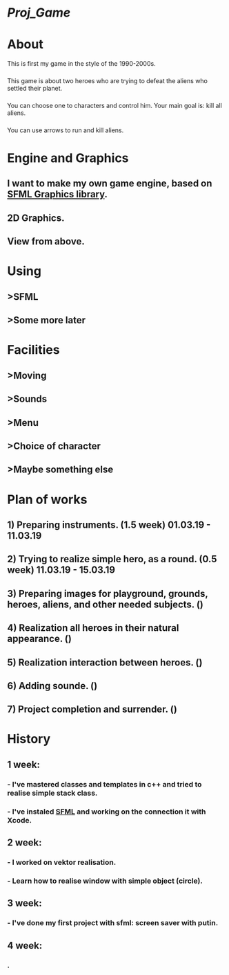 # ***Proj_Game***
###
**About**
=====================
This is first my game in the style of the 1990-2000s.
###
This game is about two heroes who are trying to defeat the aliens who settled their planet.
###
You can choose one to characters and control him. Your main goal is: kill all aliens.
###
You can use arrows to run and kill aliens. 
###
**Engine and Graphics**
=====================
## I want to make my own game engine, based on [SFML Graphics library](https://www.sfml-dev.org/).
###
## 2D Graphics.
###
## View from above.
###
**Using**
=====================
## >SFML
###
## >Some more later
###
**Facilities**
=====================
## >Moving
###
## >Sounds
###
## >Menu
###
## >Choice of character
###
## >Maybe something else
###
**Plan of works**
======================
## 1) Preparing instruments.    (1.5 week)  01.03.19 - 11.03.19
###
## 2) Trying to realize simple hero, as a  round.   (0.5 week) 11.03.19 - 15.03.19
###
## 3) Preparing images for playground, grounds, heroes, aliens, and other needed subjects.  ()
###
## 4) Realization all heroes in their natural appearance.    ()
###
## 5) Realization interaction between heroes. ()
###
## 6) Adding sounde.    ()
###
## 7) Project completion and surrender. ()
###
**History**
======================
## 1 week:
###     - I've mastered classes and templates in c++ and tried to realise simple stack class.
###     - I've instaled [SFML](https://www.sfml-dev.org/) and working on the connection it with Xcode. 

## 2 week:
###     - I worked on vektor realisation.
###     - Learn how to realise window with simple object (circle).

## 3 week:
###     - I've done my first project with sfml: screen saver with putin. 

## 4 week:
###     . 
